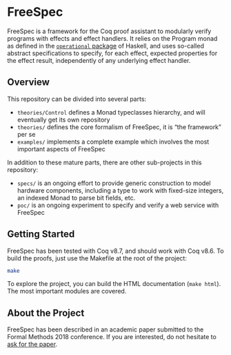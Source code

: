 # FreeSpec

FreeSpec is a framework for the Coq proof assistant to modularly verify programs
with effects and effect handlers. It relies on the Program monad as defined in
the [`operational` package](https://hackage.haskell.org/package/operational) of
Haskell, and uses so-called abstract specifications to specify, for each effect,
expected properties for the effect result, independently of any underlying
effect handler.

## Overview

This repository can be divided into several parts:

* `theories/Control` defines a Monad typeclasses hierarchy, and will eventually
  get its own repository
* `theories/` defines the core formalism of FreeSpec, it is “the framework” per
  se
* `examples/` implements a complete example which involves the most important
  aspects of FreeSpec

In addition to these mature parts, there are other sub-projects in this
repository:

* `specs/` is an ongoing effort to provide generic construction to model
  hardware components, including a type to work with fixed-size integers, an
  indexed Monad to parse bit fields, etc.
* `poc/` is an ongoing experiment to specify and verify a web service with
  FreeSpec

## Getting Started

FreeSpec has been tested with Coq v8.7, and should work with Coq v8.6. To build
the proofs, just use the Makefile at the root of the project:

```bash
make
```

To explore the project, you can build the HTML documentation (`make html`). The
most important modules are covered.

## About the Project

FreeSpec has been described in an academic paper submitted to the Formal Methods
2018 conference. If you are interested, do not hesitate to [ask for the
paper](mailto:thomas.letan@ssi.gouv.fr).
